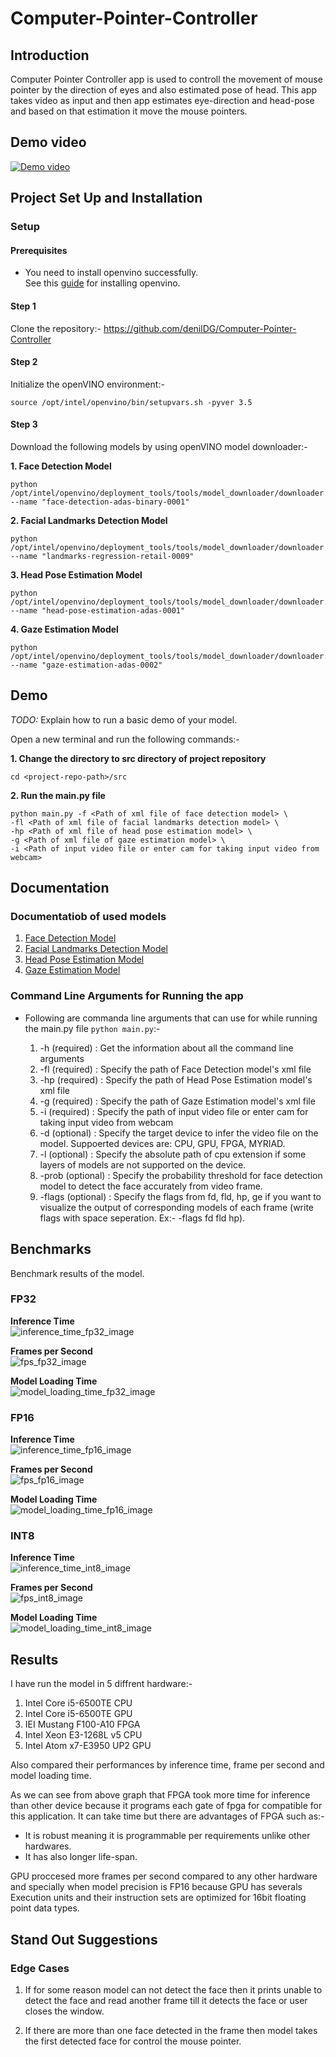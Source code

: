 # Computer-Pointer-Controller

## Introduction
Computer Pointer Controller app is used to controll the movement of mouse pointer by the direction of eyes and also estimated pose of head. This app takes video as input and then app estimates eye-direction and head-pose and based on that estimation it move the mouse pointers.

## Demo video
[![Demo video](https://img.youtube.com/vi/qR9rQQ4wiMQ/0.jpg)](https://www.youtube.com/watch?v=qR9rQQ4wiMQ)

## Project Set Up and Installation

### Setup

#### Prerequisites
  - You need to install openvino successfully. <br/>
  See this [guide](https://docs.openvinotoolkit.org/latest/_docs_install_guides_installing_openvino_linux.html) for installing openvino.

#### Step 1
Clone the repository:- https://github.com/denilDG/Computer-Pointer-Controller

#### Step 2
Initialize the openVINO environment:-
```
source /opt/intel/openvino/bin/setupvars.sh -pyver 3.5
```

#### Step 3

Download the following models by using openVINO model downloader:-

**1. Face Detection Model**
```
python /opt/intel/openvino/deployment_tools/tools/model_downloader/downloader.py --name "face-detection-adas-binary-0001"
```
**2. Facial Landmarks Detection Model**
```
python /opt/intel/openvino/deployment_tools/tools/model_downloader/downloader.py --name "landmarks-regression-retail-0009"
```
**3. Head Pose Estimation Model**
```
python /opt/intel/openvino/deployment_tools/tools/model_downloader/downloader.py --name "head-pose-estimation-adas-0001"
```
**4. Gaze Estimation Model**
```
python /opt/intel/openvino/deployment_tools/tools/model_downloader/downloader.py --name "gaze-estimation-adas-0002"
```

## Demo
*TODO:* Explain how to run a basic demo of your model.

Open a new terminal and run the following commands:-

**1. Change the directory to src directory of project repository**
```
cd <project-repo-path>/src
```
**2. Run the main.py file**
```
python main.py -f <Path of xml file of face detection model> \
-fl <Path of xml file of facial landmarks detection model> \
-hp <Path of xml file of head pose estimation model> \
-g <Path of xml file of gaze estimation model> \
-i <Path of input video file or enter cam for taking input video from webcam> 
```

## Documentation

### Documentatiob of used models
1. [Face Detection Model](https://docs.openvinotoolkit.org/latest/_models_intel_face_detection_adas_binary_0001_description_face_detection_adas_binary_0001.html)
2. [Facial Landmarks Detection Model](https://docs.openvinotoolkit.org/latest/_models_intel_landmarks_regression_retail_0009_description_landmarks_regression_retail_0009.html)
3. [Head Pose Estimation Model](https://docs.openvinotoolkit.org/latest/_models_intel_head_pose_estimation_adas_0001_description_head_pose_estimation_adas_0001.html)
4. [Gaze Estimation Model](https://docs.openvinotoolkit.org/latest/_models_intel_gaze_estimation_adas_0002_description_gaze_estimation_adas_0002.html)

### Command Line Arguments for Running the app
- Following are commanda line arguments that can use for while running the main.py file ` python main.py `:-

  1. -h     (required) : Get the information about all the command line arguments
  2. -fl    (required) : Specify the path of Face Detection model's xml file
  3. -hp    (required) : Specify the path of Head Pose Estimation model's xml file
  4. -g     (required) : Specify the path of Gaze Estimation model's xml file
  5. -i     (required) : Specify the path of input video file or enter cam for taking input video from webcam
  6. -d     (optional) : Specify the target device to infer the video file on the model. Suppoerted devices are: CPU, GPU,                            FPGA, MYRIAD. 
  7. -l     (optional) : Specify the absolute path of cpu extension if some layers of models are not supported on the   device.
  9. -prob  (optional) : Specify the probability threshold for face detection model to detect the face accurately from video frame.
  8. -flags (optional) : Specify the flags from fd, fld, hp, ge if you want to visualize the output of corresponding models                           of each frame (write flags with space seperation. Ex:- -flags fd fld hp).
## Benchmarks
Benchmark results of the model.

### FP32

**Inference Time** <br/> 
![inference_time_fp32_image](media/inference_time_fp32.png "Inference Time")

**Frames per Second** <br/> 
![fps_fp32_image](media/fps_fp32.png "Frames per Second")

**Model Loading Time** <br/> 
![model_loading_time_fp32_image](media/model_loading_time_fp32.png "Model Loading Time")

### FP16

**Inference Time** <br/> 
![inference_time_fp16_image](media/inference_time_fp16.png "Inference Time")

**Frames per Second** <br/> 
![fps_fp16_image](media/fps_fp16.png "Frames per Second")

**Model Loading Time** <br/> 
![model_loading_time_fp16_image](media/model_loading_time_fp16.png "Model Loading Time")

### INT8
**Inference Time** <br/> 
![inference_time_int8_image](media/inference_time_int8.png "Inference Time")

**Frames per Second** <br/> 
![fps_int8_image](media/fps_int8.png "Frames per Second")

**Model Loading Time** <br/> 
![model_loading_time_int8_image](media/model_loading_time_int8.png "Model Loading Time")

## Results
I have run the model in 5 diffrent hardware:-
1. Intel Core i5-6500TE CPU 
2. Intel Core i5-6500TE GPU 
3. IEI Mustang F100-A10 FPGA 
4. Intel Xeon E3-1268L v5 CPU 
5. Intel Atom x7-E3950 UP2 GPU

Also compared their performances by inference time, frame per second and model loading time.

As we can see from above graph that FPGA took more time for inference than other device because it programs each gate of fpga for compatible for this application. It can take time but there are advantages of FPGA such as:-
- It is robust meaning it is programmable per requirements unlike other hardwares.
- It has also longer life-span.

GPU proccesed more frames per second compared to any other hardware and specially when model precision is FP16 because GPU has severals Execution units and their instruction sets are optimized for 16bit floating point data types.

## Stand Out Suggestions

### Edge Cases

1. If for some reason model can not detect the face then it prints unable to detect the face and read another frame till it    detects the face or user closes the window.

2. If there are more than one face detected in the frame then model takes the first detected face for control the mouse  pointer.


